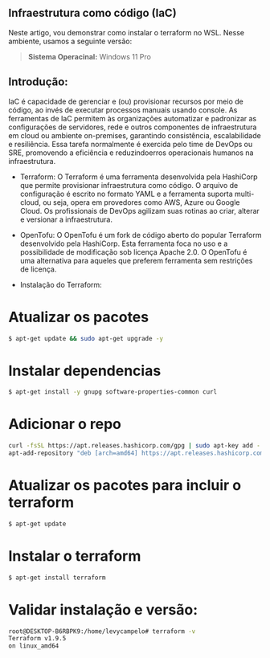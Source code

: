 ## Infraestrutura como código (IaC)

Neste artigo, vou demonstrar como instalar o terraform no WSL.
Nesse ambiente, usamos a seguinte versão:

> **Sistema Operacinal:** Windows 11 Pro

## Introdução:
IaC é capacidade de gerenciar e (ou) provisionar recursos por meio de código, ao invés de executar processos manuais usando console. As ferramentas de IaC permitem às organizações automatizar e padronizar as configurações de servidores, rede e outros componentes de infraestrutura em cloud ou ambiente on-premises, garantindo consistência, escalabilidade e resiliência. Essa tarefa normalmente é exercida pelo time de DevOps ou SRE, promovendo a eficiência e reduzindoerros operacionais humanos na infraestrutura.

- Terraform:
O Terraform é uma ferramenta desenvolvida pela HashiCorp que permite provisionar infraestrutura como código. O arquivo de configuração é escrito no formato YAML e a ferramenta suporta multi-cloud, ou seja, opera em provedores como AWS, Azure ou Google Cloud. Os profissionais de DevOps agilizam suas rotinas ao criar, alterar e versionar a infraestrutura. 

- OpenTofu:
O OpenTofu é um fork de código aberto do popular Terraform desenvolvido pela HashiCorp. Esta ferramenta foca no uso e a possibilidade de modificação sob licença Apache 2.0. O OpenTofu é uma alternativa para aqueles que preferem ferramenta sem restrições de licença.

- Instalação do Terraform:
# Atualizar os pacotes
```bash
$ apt-get update && sudo apt-get upgrade -y
```
# Instalar dependencias
```bash
$ apt-get install -y gnupg software-properties-common curl
```
# Adicionar o repo
```bash
curl -fsSL https://apt.releases.hashicorp.com/gpg | sudo apt-key add -
apt-add-repository "deb [arch=amd64] https://apt.releases.hashicorp.com $(lsb_release -cs) main"
```
# Atualizar os pacotes para incluir o terraform
```bash
$ apt-get update
```
# Instalar o terraform
```bash
$ apt-get install terraform
```
# Validar instalação e versão:
```bash
root@DESKTOP-B6RBPK9:/home/levycampelo# terraform -v
Terraform v1.9.5
on linux_amd64
```
